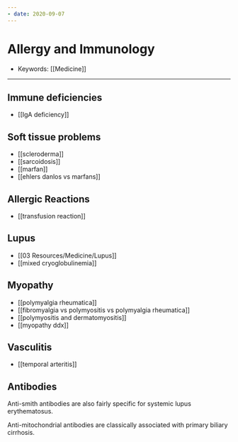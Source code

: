 ```yaml
---
- date: 2020-09-07
---
```


# Allergy and Immunology

- Keywords: [[Medicine]]
---

## Immune deficiencies
- [[IgA deficiency]]

## Soft tissue problems

- [[scleroderma]]
- [[sarcoidosis]]
- [[marfan]]
- [[ehlers danlos vs marfans]]

## Allergic Reactions

- [[transfusion reaction]]

## Lupus

- [[03 Resources/Medicine/Lupus]]
- [[mixed cryoglobulinemia]]

## Myopathy

- [[polymyalgia rheumatica]]
- [[fibromyalgia vs polymyositis vs polymyalgia rheumatica]]
- [[polymyositis and dermatomyositis]]
- [[myopathy ddx]]

## Vasculitis

- [[temporal arteritis]]

## Antibodies

<!-- anti-smith antibodies --> 

Anti-smith antibodies are also fairly specific for systemic lupus erythematosus.

<!-- anti mitochondrial antibodies --> 

Anti-mitochondrial antibodies are classically associated with primary biliary cirrhosis.
